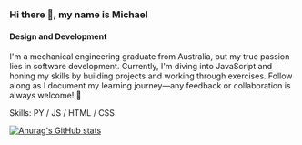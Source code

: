 ### Hi there 👋, my name is Michael
#### Design and Development
I'm a mechanical engineering graduate from Australia, but my true passion lies in software development. Currently, I'm diving into JavaScript and honing my skills by building projects and working through exercises. Follow along as I document my learning journey—any feedback or collaboration is always welcome! 🚀

Skills: PY / JS / HTML / CSS

[![Anurag's GitHub stats](https://github-readme-stats.vercel.app/api?username=mkaribi17)](https://github.com/anuraghazra/github-readme-stats)
